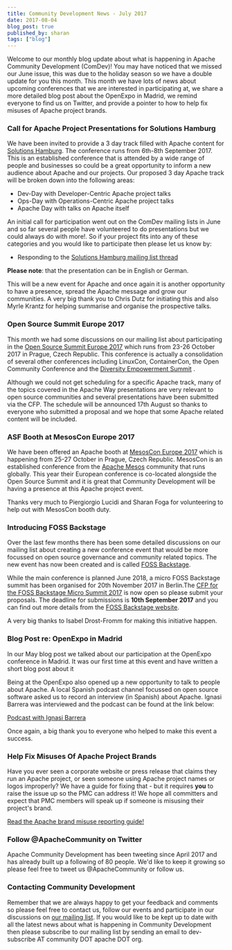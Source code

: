 ```yaml
---
title: Community Development News - July 2017
date: 2017-08-04
blog_post: true
published_by: sharan
tags: ["blog"]
---
```


Welcome to our monthly blog update about what is happening in Apache Community Development (ComDev)! You may have
noticed that we missed our June issue, this was due to the holiday season so we have a double update for you this month.
This month we have lots of news about upcoming conferences that we are interested in participating at, we share a more
detailed blog post about the OpenExpo in Madrid, we remind everyone to find us on Twitter, and provide a pointer to how
to help fix misuses of Apache project brands.

### Call for Apache Project Presentations for Solutions Hamburg

We have been invited to provide a 3 day track filled with Apache content
for [Solutions Hamburg](https://solutions.hamburg/). The conference runs from 6th-8th September 2017. This is an
established conference that is attended by a wide range of people and businesses so could be a great opportunity to
inform a new audience about Apache and our projects. Our proposed 3 day Apache track will be broken down into the
following areas:

* Dev-Day with Developer-Centric Apache project talks
* Ops-Day with Operations-Centric Apache project talks
* Apache Day with talks on Apache itself

An initial call for participation went out on the ComDev mailing lists in June and so far several people have
volunteered to do presentations but we could always do with more!. So if your project fits into any of these categories
and you would like to participate then please let us know by:

* Responding to the [Solutions Hamburg mailing list thread](https://s.apache.org/JJzL)

**Please note**: that the presentation can be in English or German.

This will be a new event for Apache and once again it is another opportunity to have a presence, spread the Apache
message and grow our communities. A very big thank you to Chris Dutz for initiating this and also Myrle Krantz for
helping summarise and organise the prospective talks.

### Open Source Summit Europe 2017

This month we had some discussions on our mailing list about participating in
the [Open Source Summit Europe 2017](http://events.linuxfoundation.org/events/open-source-summit-europe) which runs from
23-26 October 2017 in Prague, Czech Republic. This conference is actually a consolidation of several other conferences
including LinuxCon, ContainerCon, the Open Community Conference and
the [Diversity Empowerment Summit](http://events.linuxfoundation.org/events/open-source-summit-europe/program/diversity-empowerment-summit)
.

Although we could not get scheduling for a specific Apache track, many of the topics covered in the Apache Way
presentations are very relevant to open source communities and several presentations have been submitted via the CFP.
The schedule will be announced 17th August so thanks to everyone who submitted a proposal and we hope that some Apache
related content will be included.

### ASF Booth at MesosCon Europe 2017

We have been offered an Apache booth
at [MesosCon Europe 2017](https://events.linuxfoundation.org/events/mesoscon-europe) which is happening from 25-27
October in Prague, Czech Republic. MesosCon is an established conference from
the [Apache Mesos](http://mesos.apache.org/) community that runs globally. This year their European conference is
co-located alongside the Open Source Summit and it is great that Community Development will be having a presence at this
Apache project event.

Thanks very much to Piergiorgio Lucidi and Sharan Foga for volunteering to help out with MesosCon booth duty.

### Introducing FOSS Backstage

Over the last few months there has been some detailed discussions on our mailing list about creating a new conference
event that would be more focussed on open source governance and community related topics. The new event has now been
created and is called [FOSS Backstage](http://foss-backstage.de/).

While the main conference is planned June 2018, a micro FOSS Backstage summit has been organised for 20th November 2017
in Berlin.The [CFP for the FOSS Backstage Micro Summit 2017](https://s.apache.org/YEzo) is now open so please submit
your proposals. The deadline for submissions is **10th September 2017** and you can find out more details from
the [FOSS Backstage website](https://s.apache.org/YEzo).

A very big thanks to Isabel Drost-Fromm for making this initiative happen.

### Blog Post re: OpenExpo in Madrid

In our May blog post we talked about our participation at the OpenExpo conference in Madrid. It was our first time at
this event and have written a short blog post about it

Being at the OpenExpo also opened up a new opportunity to talk to people about Apache. A local Spanish podcast channel
focussed on open source software asked us to record an interview (in Spanish) about Apache. Ignasi Barrera was
interviewed and the podcast can be found at the link below:

[Podcast with Ignasi Barrera](https://s.apache.org/aiHh)

Once again, a big thank you to everyone who helped to make this event a success.

### Help Fix Misuses Of Apache Project Brands

Have you ever seen a corporate website or press release that claims they run an Apache project, or seen someone using
Apache project names or logos improperly? We have a guide for fixing that - but it requires **you** to raise the issue
up so the PMC can address it! We hope all committers and expect that PMC members will speak up if someone is misusing
their project's brand.

[Read the Apache brand misuse reporting guide!](https://www.apache.org/foundation/marks/reporting)

### Follow @ApacheCommunity on Twitter

Apache Community Development has been tweeting since April 2017 and has already built up a following of 80 people. We'd
like to keep it growing so please feel free to tweet us @ApacheCommunity or follow us.

### Contacting Community Development

Remember that we are always happy to get your feedback and comments so please feel free to contact us, follow our events
and participate in our discussions on [our mailing list](https://s.apache.org/qdrd). If you would like to be kept up to
date with all the latest news about what is happening in Community Development then please subscribe to our mailing list
by sending an email to dev-subscribe AT community DOT apache DOT org.
